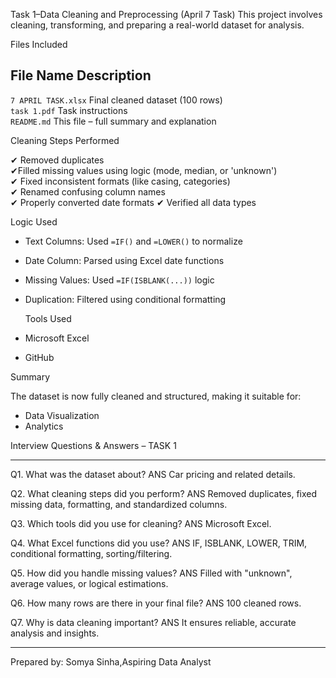 
Task 1–Data Cleaning and Preprocessing (April 7 Task) 
This project involves cleaning, transforming, and preparing a real-world dataset for analysis.

Files Included

 File Name             Description                                  
--------------------------------------------------------------------
 `7 APRIL TASK.xlsx`   Final cleaned dataset (100 rows)             
 `task 1.pdf`           Task instructions                            
 `README.md`           This file – full summary and explanation     

  Cleaning Steps Performed

✔ Removed duplicates  
✔Filled missing values using logic (mode, median, or 'unknown')  
✔ Fixed inconsistent formats (like casing, categories)  
✔ Renamed confusing column names  
✔ Properly converted date formats
✔ Verified all data types


 Logic Used

- Text Columns: Used `=IF()` and `=LOWER()` to normalize
- Date Column: Parsed using Excel date functions
- Missing Values: Used `=IF(ISBLANK(...))` logic
- Duplication: Filtered using conditional formatting



  Tools Used

-  Microsoft Excel
-  GitHub


 Summary

The dataset is now fully cleaned and structured, making it suitable for:

- Data Visualization
-  Analytics

  Interview Questions & Answers – TASK 1

---

Q1. What was the dataset about?
ANS Car pricing and related details.

Q2. What cleaning steps did you perform?
ANS Removed duplicates, fixed missing data, formatting, and standardized columns.

Q3. Which tools did you use for cleaning?
ANS Microsoft Excel.

Q4. What Excel functions did you use?
ANS IF, ISBLANK, LOWER, TRIM, conditional formatting, sorting/filtering.

Q5. How did you handle missing values?
ANS Filled with "unknown", average values, or logical estimations.

Q6. How many rows are there in your final file?
ANS 100 cleaned rows.

Q7. Why is data cleaning important?
ANS It ensures reliable, accurate analysis and insights.

---

Prepared by: Somya Sinha,Aspiring Data Analyst
